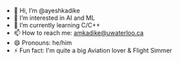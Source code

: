 - 👋 Hi, I’m @ayeshkadike
- 👀 I’m interested in AI and ML
- 🌱 I’m currently learning C/C++
- 📫 How to reach me: amkadike@uwaterloo.ca
- 😄 Pronouns: he/him
- ⚡ Fun fact: I'm quite a big Aviation lover & Flight Simmer

<!---
ayeshkadike/ayeshkadike is a ✨ special ✨ repository because its `README.md` (this file) appears on your GitHub profile.
You can click the Preview link to take a look at your changes.
--->
